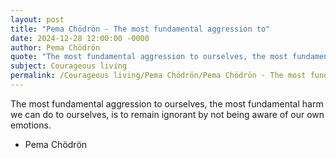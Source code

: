 ```yaml
---
layout: post
title: "Pema Chödrön - The most fundamental aggression to"
date: 2024-12-28 12:00:00 -0000
author: Pema Chödrön
quote: "The most fundamental aggression to ourselves, the most fundamental harm we can do to ourselves, is to remain ignorant by not being aware of our own emotions."
subject: Courageous living
permalink: /Courageous living/Pema Chödrön/Pema Chödrön - The most fundamental aggression to
---
```


The most fundamental aggression to ourselves, the most fundamental harm we can do to ourselves, is to remain ignorant by not being aware of our own emotions.

- Pema Chödrön
